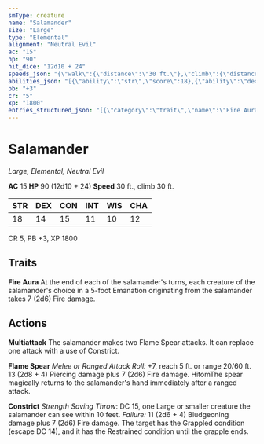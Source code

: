 ```yaml
---
smType: creature
name: "Salamander"
size: "Large"
type: "Elemental"
alignment: "Neutral Evil"
ac: "15"
hp: "90"
hit_dice: "12d10 + 24"
speeds_json: "{\"walk\":{\"distance\":\"30 ft.\"},\"climb\":{\"distance\":\"30 ft.\"}}"
abilities_json: "[{\"ability\":\"str\",\"score\":18},{\"ability\":\"dex\",\"score\":14},{\"ability\":\"con\",\"score\":15},{\"ability\":\"int\",\"score\":11},{\"ability\":\"wis\",\"score\":10},{\"ability\":\"cha\",\"score\":12}]"
pb: "+3"
cr: "5"
xp: "1800"
entries_structured_json: "[{\"category\":\"trait\",\"name\":\"Fire Aura\",\"text\":\"At the end of each of the salamander's turns, each creature of the salamander's choice in a 5-foot Emanation originating from the salamander takes 7 (2d6) Fire damage.\"},{\"category\":\"action\",\"name\":\"Multiattack\",\"text\":\"The salamander makes two Flame Spear attacks. It can replace one attack with a use of Constrict.\"},{\"category\":\"action\",\"name\":\"Flame Spear\",\"text\":\"*Melee or Ranged Attack Roll:* +7, reach 5 ft. or range 20/60 ft. 13 (2d8 + 4) Piercing damage plus 7 (2d6) Fire damage. HitomThe spear magically returns to the salamander's hand immediately after a ranged attack.\"},{\"category\":\"action\",\"name\":\"Constrict\",\"text\":\"*Strength Saving Throw*: DC 15, one Large or smaller creature the salamander can see within 10 feet. *Failure:*  11 (2d6 + 4) Bludgeoning damage plus 7 (2d6) Fire damage. The target has the Grappled condition (escape DC 14), and it has the Restrained condition until the grapple ends.\"}]"
---
```


# Salamander
*Large, Elemental, Neutral Evil*

**AC** 15
**HP** 90 (12d10 + 24)
**Speed** 30 ft., climb 30 ft.

| STR | DEX | CON | INT | WIS | CHA |
| --- | --- | --- | --- | --- | --- |
| 18 | 14 | 15 | 11 | 10 | 12 |

CR 5, PB +3, XP 1800

## Traits

**Fire Aura**
At the end of each of the salamander's turns, each creature of the salamander's choice in a 5-foot Emanation originating from the salamander takes 7 (2d6) Fire damage.

## Actions

**Multiattack**
The salamander makes two Flame Spear attacks. It can replace one attack with a use of Constrict.

**Flame Spear**
*Melee or Ranged Attack Roll:* +7, reach 5 ft. or range 20/60 ft. 13 (2d8 + 4) Piercing damage plus 7 (2d6) Fire damage. HitomThe spear magically returns to the salamander's hand immediately after a ranged attack.

**Constrict**
*Strength Saving Throw*: DC 15, one Large or smaller creature the salamander can see within 10 feet. *Failure:*  11 (2d6 + 4) Bludgeoning damage plus 7 (2d6) Fire damage. The target has the Grappled condition (escape DC 14), and it has the Restrained condition until the grapple ends.
